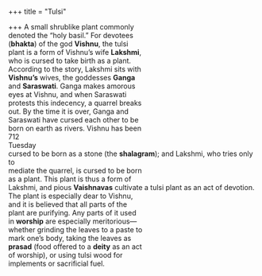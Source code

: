 +++
title = "Tulsi"

+++
A small shrublike plant commonly  
denoted the “holy basil.” For devotees  
(**bhakta**) of the god **Vishnu**, the tulsi  
plant is a form of Vishnu’s wife **Lakshmi**,  
who is cursed to take birth as a plant.  
According to the story, Lakshmi sits with  
**Vishnu’s** wives, the goddesses **Ganga**  
and **Saraswati**. Ganga makes amorous  
eyes at Vishnu, and when Saraswati  
protests this indecency, a quarrel breaks  
out. By the time it is over, Ganga and  
Saraswati have cursed each other to be  
born on earth as rivers. Vishnu has been  
712  
Tuesday  
cursed to be born as a stone (the **shalagram**); and Lakshmi, who tries only to  
mediate the quarrel, is cursed to be born  
as a plant. This plant is thus a form of  
Lakshmi, and pious **Vaishnavas** cultivate a tulsi plant as an act of devotion.  
The plant is especially dear to Vishnu,  
and it is believed that all parts of the  
plant are purifying. Any parts of it used  
in **worship** are especially meritorious—  
whether grinding the leaves to a paste to  
mark one’s body, taking the leaves as  
**prasad** (food offered to a **deity** as an act  
of worship), or using tulsi wood for  
implements or sacrificial fuel.